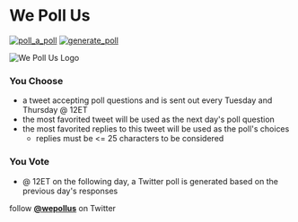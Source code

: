 # We Poll Us

[![poll_a_poll](https://github.com/walkersutton/wepollus/actions/workflows/poll_a_poll.yml/badge.svg)](https://github.com/walkersutton/wepollus/actions/workflows/poll_a_poll.yml)
[![generate_poll](https://github.com/walkersutton/wepollus/actions/workflows/generate_poll.yml/badge.svg?event=workflow_dispatch)](https://github.com/walkersutton/wepollus/actions/workflows/generate_poll.yml)

![We Poll Us Logo](https://pbs.twimg.com/profile_images/1398693815217758214/fli630lU_200x200.png)

### You Choose
* a tweet accepting poll questions and is sent out every Tuesday and Thursday @ 12ET
* the most favorited tweet will be used as the next day's poll question
* the most favorited replies to this tweet will be used as the poll's choices
  * replies must be <= 25 characters to be considered
### You Vote
* @ 12ET on the following day, a Twitter poll is generated based on the previous day's responses

follow [__@wepollus__](https://twitter.com/wepollus) on Twitter
